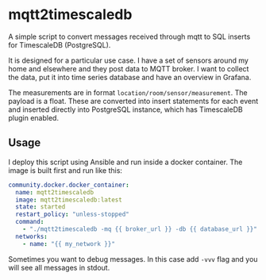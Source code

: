 # mqtt2timescaledb

A simple script to convert messages received through mqtt to SQL inserts for TimescaleDB (PostgreSQL).

It is designed for a particular use case. I have a set of sensors around my home and elsewhere and they post data to MQTT broker. I want to collect the data, put it into time series database and have an overview in Grafana.

The measurements are in format `location/room/sensor/measurement`. The payload is a float. These are converted into insert statements for each event and inserted directly into PostgreSQL instance, which has TimescaleDB plugin enabled.

## Usage

I deploy this script using Ansible and run inside a docker container. The image is built first and run like this:

```yaml
community.docker.docker_container:
  name: mqtt2timescaledb
  image: mqtt2timescaledb:latest
  state: started
  restart_policy: "unless-stopped"
  command: 
    - "./mqtt2timescaledb -mq {{ broker_url }} -db {{ database_url }}"
  networks:
    - name: "{{ my_network }}"
```

Sometimes you want to debug messages. In this case add `-vvv` flag and you will see all messages in stdout.
